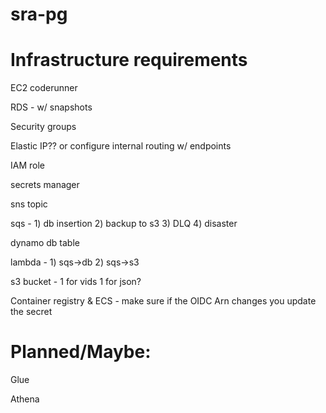 # sra-pg

# Infrastructure requirements

EC2 coderunner

RDS - w/ snapshots

Security groups

Elastic IP?? or configure internal routing w/ endpoints

IAM role

secrets manager

sns topic

sqs - 1) db insertion 2) backup to s3 3) DLQ 4) disaster

dynamo db table

lambda - 1) sqs->db 2) sqs->s3

s3 bucket - 1 for vids 1 for json?

Container registry & ECS - make sure if the OIDC Arn changes you update the secret


# Planned/Maybe:

Glue

Athena
